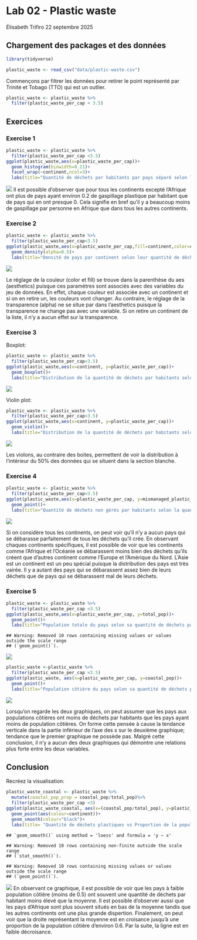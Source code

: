 Lab 02 - Plastic waste
================
Élisabeth Trifiro
22 septembre 2025

## Chargement des packages et des données

``` r
library(tidyverse) 
```

``` r
plastic_waste <- read_csv("data/plastic-waste.csv")
```

Commençons par filtrer les données pour retirer le point représenté par
Trinité et Tobago (TTO) qui est un outlier.

``` r
plastic_waste <- plastic_waste %>%
  filter(plastic_waste_per_cap < 3.5)
```

## Exercices

### Exercise 1

``` r
plastic_waste <- plastic_waste %>%
  filter(plastic_waste_per_cap <3.5)
ggplot(plastic_waste,aes(x=plastic_waste_per_cap))+
  geom_histogram(binwidth=0.21)+
  facet_wrap(~continent,ncol=3)+
  labs(title="Quantité de déchets par habitants par pays séparé selon leur continent", x="Quantité de déchets par habitants (kg/jour)", y="Nombre de pays")
```

![](lab-02_files/figure-gfm/plastic-waste-continent-1.png)<!-- --> Il
est possible d’observer que pour tous les continents excepté l’Afrique
ont plus de pays ayant environ 0.2 de gaspillage plastique par habitant
que de pays qui en ont presque 0. Cela signifie en bref qu’il y a
beaucoup moins de gaspillage par personne en Afrique que dans tous les
autres continents.

### Exercise 2

``` r
plastic_waste <- plastic_waste %>%
  filter(plastic_waste_per_cap<3.5)
ggplot(plastic_waste,aes(x=plastic_waste_per_cap,fill=continent,color=continent))+
  geom_density(alpha=0.5)+
  labs(title="Densité de pays par continent selon leur quantité de déchets par habitants", x="Quantité de déchets par habitants (kg/jour)", y="Densité")
```

![](lab-02_files/figure-gfm/plastic-waste-density-1.png)<!-- -->

Le réglage de la couleur (color et fill) se trouve dans la parenthèse du
aes (aesthetics) puisque ces paramètres sont associés avec des variables
du jeu de données. En effet, chaque couleur est associée avec un
continent et si on en retire un, les couleurs vont changer. Au
contraire, le réglage de la transparence (alpha) ne se situe par dans
l’aesthetics puisque la transparence ne change pas avec une variable. Si
on retire un continent de la liste, il n’y a aucun effet sur la
transparence.

### Exercise 3

Boxplot:

``` r
plastic_waste <- plastic_waste %>% 
  filter(plastic_waste_per_cap<3.5)
ggplot(plastic_waste,aes(x=continent, y=plastic_waste_per_cap))+
  geom_boxplot()+
  labs(title="Distribution de la quantité de déchets par habitants selon le continent qu'ils habitent", x="Continent", y="Quantité de déchets par habitants (kg/jour)")
```

![](lab-02_files/figure-gfm/plastic-waste-boxplot-1.png)<!-- -->

Violin plot:

``` r
plastic_waste <- plastic_waste %>%
  filter(plastic_waste_per_cap<3.5)
ggplot(plastic_waste,aes(x=continent, y=plastic_waste_per_cap))+
  geom_violin()+
  labs(title="Distribution de la quantité de déchets par habitants selon le continents qu'ils habitent", x="Continent", y="Quantité de déchets par habitants (kg/jour)")
```

![](lab-02_files/figure-gfm/plastic-waste-violin-1.png)<!-- -->

Les violons, au contraire des boites, permettent de voir la distribution
à l’intérieur du 50% des données qui se situent dans la section blanche.

### Exercise 4

``` r
plastic_waste <- plastic_waste %>%
  filter(plastic_waste_per_cap<3.5)
ggplot(plastic_waste,aes(x=plastic_waste_per_cap, y=mismanaged_plastic_waste_per_cap, color=continent))+
  geom_point()+
  labs(title="Quantité de déchets non gérés par habitants selon la quantité de déchets par habitants", x="Quantité de déchets par habitants (kg/jour)", y="Quantité de déchets non gérés par habitants (kg/jour)", color ="Continent")
```

![](lab-02_files/figure-gfm/plastic-waste-mismanaged-1.png)<!-- -->

Si on considère tous les continents, on peut voir qu’il n’y a aucun pays
qui se débarasse parfaitement de tous les déchets qu’il crée. En
observant chaques continents spécifiques, il est possible de voir que
les continents comme l’Afrique et l’Océanie se débarassent moins bien
des déchets qu’ils créent que d’autres continent comme l’Europe et
l’Amérique du Nord. L’Asie est un continent est un peu spécial puisque
la distribution des pays est très vairée. Il y a autant des pays qui se
débarassent assez bien de leurs déchets que de pays qui se débarassent
mal de leurs déchets.

### Exercise 5

``` r
plastic_waste <- plastic_waste %>%
  filter(plastic_waste_per_cap <3.5)
ggplot(plastic_waste,aes(x=plastic_waste_per_cap, y=total_pop))+
  geom_point()+
  labs(title="Population totale du pays selon sa quantité de déchets par habitants", x="Quantité de déchets par habitants (kg/jour)", y="Population total du pays")
```

    ## Warning: Removed 10 rows containing missing values or values outside the scale range
    ## (`geom_point()`).

![](lab-02_files/figure-gfm/plastic-waste-population-total-1.png)<!-- -->

``` r
plastic_waste <-plastic_waste %>%
  filter(plastic_waste_per_cap <3.5)
ggplot(plastic_waste, aes(x=plastic_waste_per_cap, y=coastal_pop))+
  geom_point()+
  labs(title="Population côtière du pays selon sa quantité de déchets par habitants totaux", x="Quantité de déchets par habitants totaux (kg/jour)", y="Population côtière du pays")
```

![](lab-02_files/figure-gfm/plastic-waste-population-coastal-1.png)<!-- -->

Lorsqu’on regarde les deux graphiques, on peut assumer que les pays aux
populations côtières ont moins de déchets par habitants que les pays
ayant moins de population côtières. On forme cette pensée à cause la
tendance verticale dans la partie inférieur de l’axe des x sur le
deuxième graphique; tendance que le premier graphique ne possède pas.
Malgré cette conclusion, il n’y a aucun des deux graphiques qui démontre
une relations plus forte entre les deux variables.

## Conclusion

Recréez la visualisation:

``` r
plastic_waste_coastal <- plastic_waste %>%
  mutate(coastal_pop_prop = coastal_pop/total_pop)%>%
  filter(plastic_waste_per_cap <3)
ggplot(plastic_waste_coastal, aes(x=(coastal_pop/total_pop), y=plastic_waste_per_cap))+
  geom_point(aes(colour=continent))+
  geom_smooth(colour="black")+
  labs(title= "Quantité de déchets plastiques vs Proportion de la population côtière", subtitle="Selon le continent", x= "Proportion de la population côtière (Coastal/total population)", y= "Nombre de déchets plastiques par habitants", Colour= "Contient")
```

    ## `geom_smooth()` using method = 'loess' and formula = 'y ~ x'

    ## Warning: Removed 10 rows containing non-finite outside the scale range
    ## (`stat_smooth()`).

    ## Warning: Removed 10 rows containing missing values or values outside the scale range
    ## (`geom_point()`).

![](lab-02_files/figure-gfm/recreate-viz-1.png)<!-- --> En observant ce
graphique, il est possible de voir que les pays à faible population
côtière (moins de 0.5) ont souvent une quantité de déchets par habitant
moins élevé que la moyenne. Il est possible d’observer aussi que les
pays d’Afrique sont plus souvent situés en bas de la moyenne tandis que
les autres continents ont une plus grande dispertion. Finalement, on
peut voir que la droite représentant la moyenne est en croisance jusqu’à
une proportion de la population côtière d’environ 0.6. Par la suite, la
ligne est en faible décroisance.
